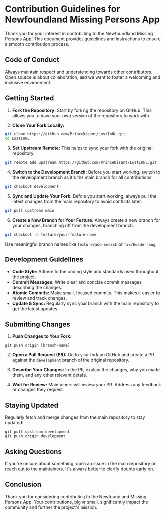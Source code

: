 # Contribution Guidelines for Newfoundland Missing Persons App

Thank you for your interest in contributing to the Newfoundland Missing Persons App! This document provides guidelines and instructions to ensure a smooth contribution process.

## Code of Conduct

Always maintain respect and understanding towards other contributors. Open source is about collaboration, and we want to foster a welcoming and inclusive environment.

## Getting Started

1. **Fork the Repository:** Start by forking the repository on GitHub. This allows you to have your own version of the repository to work with.

2. **Clone Your Fork Locally:**

```bash
git clone https://github.com/PrinceDisant/LostInNL.git
cd LostInNL
```

3. **Set Upstream Remote:** This helps to sync your fork with the original repository.

```bash
git remote add upstream https://github.com/PrinceDisant/LostInNL.git
```

4. **Switch to the Development Branch:** Before you start working, switch to the development branch as it's the main branch for all contributions.

```bash
git checkout development
```

5. **Sync and Update Your Fork:** Before you start working, always pull the latest changes from the main repository to avoid conflicts later.

```bash
git pull upstream main
```

6. **Create a New Branch for Your Feature:**  Always create a new branch for your changes, branching off from the development branch.

```bash
git checkout -b feature/your-feature-name
```

Use meaningful branch names like `feature/add-search` or `fix/header-bug`.

## Development Guidelines

- **Code Style:** Adhere to the coding style and standards used throughout the project.
- **Commit Messages:** Write clear and concise commit messages describing the changes.
- **Atomic Commits:** Make small, focused commits. This makes it easier to review and track changes.
- **Update & Sync:** Regularly sync your branch with the main repository to get the latest updates.

## Submitting Changes

1. **Push Changes to Your Fork:**
```
git push origin [branch-name]
```

2. **Open a Pull Request (PR):** Go to your fork on GitHub and create a PR against the `development` branch of the original repository.

3. **Describe Your Changes:** In the PR, explain the changes, why you made them, and any other relevant details.

4. **Wait for Review:** Maintainers will review your PR. Address any feedback or changes they request.

## Staying Updated

Regularly fetch and merge changes from the main repository to stay updated:

```
git pull upstream development
git push origin development
```

## Asking Questions

If you're unsure about something, open an issue in the main repository or reach out to the maintainers. It's always better to clarify doubts early on.

## Conclusion

Thank you for considering contributing to the Newfoundland Missing Persons App. Your contributions, big or small, significantly impact the community and further the project's mission.